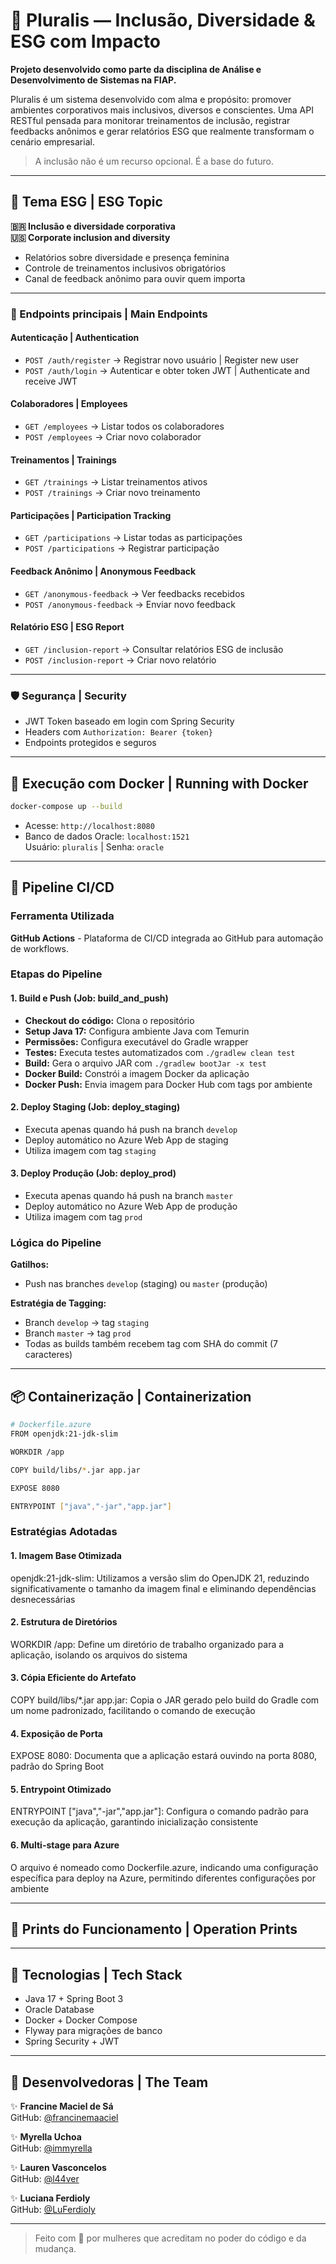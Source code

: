 # 🌱 Pluralis — Inclusão, Diversidade & ESG com Impacto

**Projeto desenvolvido como parte da disciplina de Análise e Desenvolvimento de Sistemas na FIAP.**

Pluralis é um sistema desenvolvido com alma e propósito: promover ambientes corporativos mais inclusivos, diversos e conscientes. Uma API RESTful pensada para monitorar treinamentos de inclusão, registrar feedbacks anônimos e gerar relatórios ESG que realmente transformam o cenário empresarial.

> A inclusão não é um recurso opcional. É a base do futuro.

---

## 📌 Tema ESG | ESG Topic
**🇧🇷 Inclusão e diversidade corporativa**  
**🇺🇸 Corporate inclusion and diversity**

- Relatórios sobre diversidade e presença feminina
- Controle de treinamentos inclusivos obrigatórios
- Canal de feedback anônimo para ouvir quem importa

---

### 🚀 Endpoints principais | Main Endpoints

#### Autenticação | Authentication
- `POST /auth/register` → Registrar novo usuário | Register new user
- `POST /auth/login` → Autenticar e obter token JWT | Authenticate and receive JWT

#### Colaboradores | Employees
- `GET /employees` → Listar todos os colaboradores
- `POST /employees` → Criar novo colaborador

#### Treinamentos | Trainings
- `GET /trainings` → Listar treinamentos ativos
- `POST /trainings` → Criar novo treinamento

#### Participações | Participation Tracking
- `GET /participations` → Listar todas as participações
- `POST /participations` → Registrar participação

#### Feedback Anônimo | Anonymous Feedback
- `GET /anonymous-feedback` → Ver feedbacks recebidos
- `POST /anonymous-feedback` → Enviar novo feedback

#### Relatório ESG | ESG Report
- `GET /inclusion-report` → Consultar relatórios ESG de inclusão
- `POST /inclusion-report` → Criar novo relatório

---

### 🛡️ Segurança | Security
- JWT Token baseado em login com Spring Security
- Headers com `Authorization: Bearer {token}`
- Endpoints protegidos e seguros

---

## 🐳 Execução com Docker | Running with Docker

```bash
docker-compose up --build
```

- Acesse: `http://localhost:8080`
- Banco de dados Oracle: `localhost:1521`  
  Usuário: `pluralis` | Senha: `oracle`

---

## 🔄 Pipeline CI/CD

### Ferramenta Utilizada

**GitHub Actions** - Plataforma de CI/CD integrada ao GitHub para automação de workflows.

### Etapas do Pipeline

#### 1. **Build e Push (Job: build_and_push)**

- **Checkout do código:** Clona o repositório
- **Setup Java 17:** Configura ambiente Java com Temurin
- **Permissões:** Configura executável do Gradle wrapper
- **Testes:** Executa testes automatizados com `./gradlew clean test`
- **Build:** Gera o arquivo JAR com `./gradlew bootJar -x test`
- **Docker Build:** Constrói a imagem Docker da aplicação
- **Docker Push:** Envia imagem para Docker Hub com tags por ambiente

#### 2. **Deploy Staging (Job: deploy_staging)**

- Executa apenas quando há push na branch `develop`
- Deploy automático no Azure Web App de staging
- Utiliza imagem com tag `staging`

#### 3. **Deploy Produção (Job: deploy_prod)**

- Executa apenas quando há push na branch `master`
- Deploy automático no Azure Web App de produção
- Utiliza imagem com tag `prod`

### Lógica do Pipeline

**Gatilhos:**

- Push nas branches `develop` (staging) ou `master` (produção)

**Estratégia de Tagging:**

- Branch `develop` → tag `staging`
- Branch `master` → tag `prod`
- Todas as builds também recebem tag com SHA do commit (7 caracteres)

---

## 📦 Containerização | Containerization

```bash
# Dockerfile.azure
FROM openjdk:21-jdk-slim

WORKDIR /app

COPY build/libs/*.jar app.jar

EXPOSE 8080

ENTRYPOINT ["java","-jar","app.jar"]
```

### Estratégias Adotadas

#### 1. Imagem Base Otimizada
openjdk:21-jdk-slim: Utilizamos a versão slim do OpenJDK 21, reduzindo significativamente o tamanho da imagem final e eliminando dependências desnecessárias

#### 2. Estrutura de Diretórios
WORKDIR /app: Define um diretório de trabalho organizado para a aplicação, isolando os arquivos do sistema

#### 3. Cópia Eficiente do Artefato
COPY build/libs/*.jar app.jar: Copia o JAR gerado pelo build do Gradle com um nome padronizado, facilitando o comando de execução

#### 4. Exposição de Porta
EXPOSE 8080: Documenta que a aplicação estará ouvindo na porta 8080, padrão do Spring Boot

#### 5. Entrypoint Otimizado
ENTRYPOINT ["java","-jar","app.jar"]: Configura o comando padrão para execução da aplicação, garantindo inicialização consistente

#### 6. Multi-stage para Azure
O arquivo é nomeado como Dockerfile.azure, indicando uma configuração específica para deploy na Azure, permitindo diferentes configurações por ambiente

---

## 📱 Prints do Funcionamento | Operation Prints

---

## 🧠 Tecnologias | Tech Stack
- Java 17 + Spring Boot 3
- Oracle Database
- Docker + Docker Compose
- Flyway para migrações de banco
- Spring Security + JWT

---

## 💫 Desenvolvedoras | The Team

✨ **Francine Maciel de Sá**  
GitHub: [@francinemaaciel](https://github.com/francinemaaciel)  

✨ **Myrella Uchoa**  
GitHub: [@immyrella](https://github.com/immyrella)  

✨ **Lauren Vasconcelos**  
GitHub: [@l44ver](https://github.com/l44ver)  

✨ **Luciana Ferdioly**  
GitHub: [@LuFerdioly](https://github.com/LuFerdioly)  

---

> Feito com 💚 por mulheres que acreditam no poder do código e da mudança.
